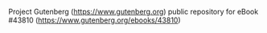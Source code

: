Project Gutenberg (https://www.gutenberg.org) public repository for eBook #43810 (https://www.gutenberg.org/ebooks/43810)
